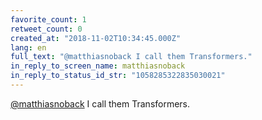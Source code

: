 ```yaml
---
favorite_count: 1
retweet_count: 0
created_at: "2018-11-02T10:34:45.000Z"
lang: en
full_text: "@matthiasnoback I call them Transformers."
in_reply_to_screen_name: matthiasnoback
in_reply_to_status_id_str: "1058285322835030021"
---
```


[@matthiasnoback](https://twitter.com/matthiasnoback) I call them Transformers.
